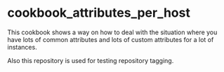 # cookbook_attributes_per_host

This cookbook shows a way on how to deal with the situation where
you have lots of common attributes and lots of custom attributes
for a lot of instances. 

Also this repository is used for testing repository tagging. 

